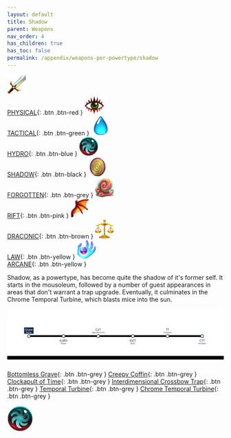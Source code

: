 ```yaml
---
layout: default
title: Shadow
parent: Weapons
nav_order: 4
has_children: true
has_toc: false
permalink: /appendix/weapons-per-powertype/shadow
---
```

[<img src="/assets/images/physical.png" alt="Physical" width="45" height="45"> <br><span class="fs-2">PHYSICAL</span>](/appendix/weapons-per-powertype/physical){: .btn .btn-red } [<img src="/assets/images/tactical.png" alt="Tactical" width="45" height="45"> <br><span class="fs-2">TACTICAL</span>](/appendix/weapons-per-powertype/tactical){: .btn .btn-green } [<img src="/assets/images/hydro.png" alt="Hydro" width="45" height="45"> <br><span class="fs-2">HYDRO</span>](/appendix/weapons-per-powertype/hydro){: .btn .btn-blue } [<img src="/assets/images/shadow.png" alt="Shadow" width="45" height="45"><br><span class="fs-2">SHADOW</span>](/appendix/weapons-per-powertype/shadow){: .btn .btn-black } [<img src="/assets/images/forgotten.png" alt="Forgotten" width="45" height="45"> <br><span class="fs-2">FORGOTTEN</span>](/appendix/weapons-per-powertype/forgotten){: .btn .btn-grey } [<img src="/assets/images/rift.png" alt="Rift" width="45" height="45"> <br><span class="fs-2">RIFT</span>](/appendix/weapons-per-powertype/rift){: .btn .btn-pink } [<img src="/assets/images/draconic.png" alt="Draconic" width="45" height="45"> <br><span class="fs-2">DRACONIC</span>](/appendix/weapons-per-powertype/draconic){: .btn .btn-brown } [<img src="/assets/images/law.png" alt="Law" width="45" height="45"> <br><span class="fs-2">LAW</span>](/appendix/weapons-per-powertype/law){: .btn .btn-yellow }  [<img src="/assets/images/arcane.png" alt="Arcane" width="45" height="45"> <br><span class="fs-2">ARCANE</span>](/appendix/weapons-per-powertype/arcane){: .btn .btn-yellow }

Shadow, as a powertype, has become quite the shadow of it's former self. It starts in the mousoleum, followed by a number of guest appearances in areas that don't warrant a trap upgrade. Eventually, it culminates in the Chrome Temporal Turbine, which blasts mice into the sun.

<img src="/assets/images/shadow-progression.png" alt="shadow progression">


<span class="fs-1">[Bottomless Grave](/appendix/weapons-per-powertype/shadow/bg){: .btn .btn-grey } </span><span class="fs-1"> [Creepy Coffin](/appendix/weapons-per-powertype/shadow/coffin){: .btn .btn-grey } </span><span class="fs-1"> [Clockapult of Time](/appendix/weapons-per-powertype/shadow/cot){: .btn .btn-grey } </span><span class="fs-1"> [Interdimensional Crossbow Trap](/appendix/weapons-per-powertype/shadow/idct){: .btn .btn-grey } </span><span class="fs-1"> [Temporal Turbine](/appendix/weapons-per-powertype/shadow/tt){: .btn .btn-grey } </span><span class="fs-1"> [Chrome Temporal Turbine](/appendix/weapons-per-powertype/shadow/ctt){: .btn .btn-grey } </span>


<img src="/assets/images/shadow.png" alt="Shadow">
